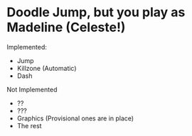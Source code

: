 # Doodle Jump, but you play as Madeline (Celeste!)

Implemented:

- Jump
- Killzone (Automatic)
- Dash

Not Implemented

- ??
- ???
- Graphics (Provisional ones are in place)
- The rest
